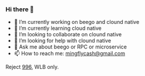 ### Hi there 👋

- 🔭 I’m currently working on beego and clound native
- 🌱 I’m currently learning cloud native
- 👯 I’m looking to collaborate on clound native
- 🤔 I’m looking for help with clound native
- 💬 Ask me about beego or RPC or microservice
- 📫 How to reach me: mingflycash@gmail.com

Reject [996](https://996.icu/#/en_US), WLB only.

<!--
**flycash/flycash** is a ✨ _special_ ✨ repository because its `README.md` (this file) appears on your GitHub profile.

Here are some ideas to get you started:


-->
